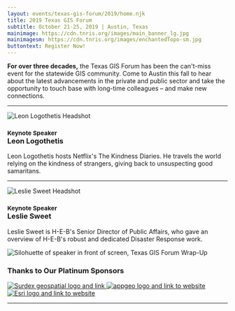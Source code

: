 ```yaml
---
layout: events/texas-gis-forum/2019/home.njk
title: 2019 Texas GIS Forum
subtitle: October 21-25, 2019 | Austin, Texas
mainimage: https://cdn.tnris.org/images/main_banner_lg.jpg
mainimagesm: https://cdn.tnris.org/images/enchantedTopo-sm.jpg
buttontext: Register Now!
---
```


<div class="col-lg-6">
  <p class="lead"><strong>For over three decades,</strong> the Texas GIS Forum has been the can't-miss event for the statewide GIS community. Come to Austin this fall to hear about the latest advancements in the private and public sector and take the opportunity to touch base with long-time colleagues – and make new connections.</p>
  <hr class="clearfix">

  <img class="float-right rounded-circle kn-headshot-2019" src="https://cdn.tnris.org/images/leon_headshot_th.jpg" alt="Leon Logothetis Headshot">
  <h3><small class="text-muted">Keynote Speaker</small><br><strong>Leon Logothetis</strong></h3>
  <p>Leon Logothetis hosts Netflix's The Kindness Diaries. He travels the world relying on the kindness of strangers, giving back to unsuspecting good samaritans.</p>
  <hr class="clearfix">

  <img class="float-right rounded-circle kn-headshot-2019" src="https://cdn.tnris.org/images/leslie_sweet_headshot.jpg" alt="Leslie Sweet Headshot">
  <h3><small class="text-muted">Keynote Speaker</small><br><strong>Leslie Sweet</strong></h3>
  <p>Leslie Sweet is H-E-B's Senior Director of Public Affairs, who gave an overview of H-E-B's robust and dedicated Disaster Response work.</p>
</div>

<div class="col-sm-6 ">  
<img class="img-fluid" src="https://cdn.tnris.org/images/txgisforum2019wrapup_md.jpg" alt="Silohuette of speaker in front of screen, Texas GIS Forum Wrap-Up">
<h3>Thanks to Our Platinum Sponsors</h3>
  <p>
    <a class="welcome-logo-2019" href="https://www.surdex.com/">
      <img alt="Surdex geospatial logo and link" src="https://cdn.tnris.org/images/surdex_logo.png">
    </a>
    <a class="welcome-logo-2019" href="https://appgeo.com">
      <img  alt="appgeo logo and link to website" src="https://cdn.tnris.org/images/appgeo_logo.png">
    </a>
    <a class="welcome-logo-2019" href="https://www.esri.com">
      <img alt="Esri logo and link to website" src="https://cdn.tnris.org/images/esri_where_logo.png">
    </a>
  </p>
</div>
<hr class="clearfix">
